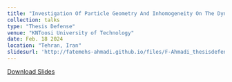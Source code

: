 ```yaml
---
title: "Investigation Of Particle Geometry And Inhomogeneity On The Dynamics In Microfluidic Domains."
collection: talks
type: "Thesis Defense"
venue: "KNToosi University of Technology"
date: Feb. 18 2024
location: "Tehran, Iran"
slidesurl: 'http://fatemehs-ahmadi.github.io/files/F-Ahmadi_thesisdefense.pdf'
---
```

[Download Slides](http://academicpages.github.io/files/F-Ahmadi_thesisdefense.pdf) 
